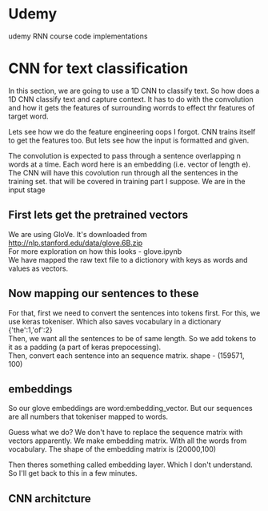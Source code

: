 # Udemy
udemy RNN course code implementations

# CNN for text classification
In this section, we are going to use a 1D CNN to classify text. 
So how does a 1D CNN classify text and capture context. It has to do with the convolution and how it gets the features of surrounding worrds to effect thr features of target word.

Lets see how we do the feature engineering
oops I forgot. CNN trains itself to get the features too. But lets see how the input is formatted and given.

The convolution is expected to pass through a sentence overlapping n words at a time. Each word here is an embedding (i.e. vector of length e). The CNN will have this covolution run through all the sentences in the training set. that will be covered in training part I suppose. We are in the input stage

## First lets get the pretrained vectors
We are using GloVe. It's downloaded from http://nlp.stanford.edu/data/glove.6B.zip  
For more exploration on how this looks - glove.ipynb  
We have mapped the raw text file to a dictionory with keys as words and values as vectors.

## Now mapping our sentences to these
For that, first we need to convert the sentences into tokens first. For this, we use keras tokeniser. Which also saves vocabulary in a dictionary {'the':1,'of':2}  
Then, we want all the sentences to be of same length. So we add tokens to it as a padding (a part of keras prepocessing).  
Then, convert each sentence into an sequence matrix. shape -  (159571, 100)  

## embeddings
So our glove embeddings are word:embedding_vector. But our sequences are all numbers that tokeniser mapped to words.  

Guess what we do? We don't have to replace the sequence matrix with vectors apparently. We make embedding matrix. With all the words from vocabulary. The shape of the embedding matrix is (20000,100)  

Then theres something called embedding layer. Which I don't understand. So I'll get back to this in a few minutes.

## CNN architcture



